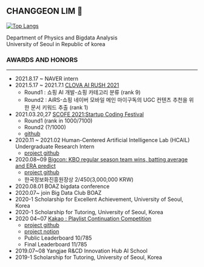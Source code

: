 ## CHANGGEON LIM 👋

[![Top Langs](https://github-readme-stats.vercel.app/api/top-langs/?username=ckdrjs96&layout=compact)](https://github.com/anuraghazra/github-readme-stats)

Department of Physics and Bigdata Analysis  
University of Seoul in Republic of korea

### AWARDS AND HONORS
***
* 2021.8.17 ~ NAVER intern 
* 2021.5.17 ~ 2021.7.1 [CLOVA AI RUSH 2021](https://campaign.naver.com/clova_airush/)
  * Round1 : 쇼핑 AI 개발-쇼핑 카테고리 분류 (rank 9)
  * Round2 : AiRS-쇼핑 네이버 모바일 메인 마이구독의 UGC 컨텐츠 추천을 위한 문서 키워드 추출 (rank 1)
* 2021.03.20,27 [SCOFE 2021:Startup Coding Festival](https://www.wanted.co.kr/events/scofe2021)
  * Round1 (rank in 1000/7100)
  * Round2 (?/1000)
  * [github](https://github.com/ckdrjs96/algorithm/tree/main/CodingTest/SCOFE%202021)
* 2020.11 \~ 2021.02 Human-Centered Artificial Intelligence Lab (HCAIL) Undergraduate Research Intern
  * [project github](https://github.com/ckdrjs96/yogiyo)
* 2020.08\~09 [Bigcon: KBO regular season team wins, batting average and ERA predict](https://www.bigcontest.or.kr/index.php)
  * [project github](https://github.com/kkminyoung/2020bigcontest)
  * 한국정보화진흥원장상 2/450(3,000,000 KRW)  
* 2020.08.01 BOAZ bigdata conference  
* 2020.07\~	join Big Data Club BOAZ  
* 2020-1  	Scholarship for Excellent Achievement, University of Seoul, Korea  
* 2020-1  	Scholarship for Tutoring, University of Seoul, Korea  
* 2020 04\~07 [Kakao : Playlist Continuation Competition](https://arena.kakao.com/c/7)
  * [project github](https://github.com/Arena-UOS/MelonPlaylistContinuation)
  * [project notion](https://www.notion.so/Team-dddd-ab0ca582b705420b983ad3a06c6d7e11)
  * Public Leaderboard 10/785
  * Final Leaderboard 11/785
* 2019.07\~08 Yangjae R&CD Innovation Hub AI School  
* 2019-1  	Scholarship for Tutoring, University of Seoul, Korea  

<!--
**ckdrjs96/ckdrjs96** is a ✨ _special_ ✨ repository because its `README.md` (this file) appears on your GitHub profile.

Here are some ideas to get you started:

- 🔭 I’m currently working on ...
- 🌱 I’m currently learning ...
- 👯 I’m looking to collaborate on ...
- 🤔 I’m looking for help with ...
- 💬 Ask me about ...
- 📫 How to reach me: ...
- 😄 Pronouns: ...
- ⚡ Fun fact: ...
-->
